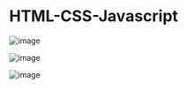 # HTML-CSS-Javascript

![image](https://github.com/Ikshu-Jain27/HTML-CSS-Javascript/assets/120514956/3da9aae3-76a5-46a6-8b4b-974eb866888f)


![image](https://github.com/Ikshu-Jain27/HTML-CSS-Javascript/assets/120514956/71bb4c61-3cee-4567-b102-77bc68062ac0)


![image](https://github.com/Ikshu-Jain27/HTML-CSS-Javascript/assets/120514956/e6143a16-00d1-42cd-969c-d89b32c35f33)
